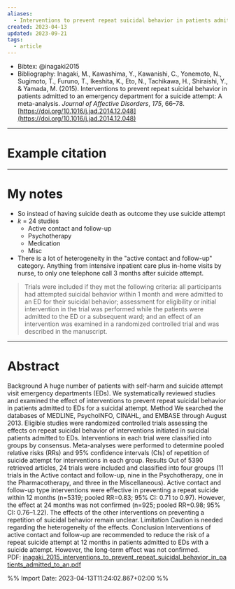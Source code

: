 ```yaml
---
aliases:
  - Interventions to prevent repeat suicidal behavior in patients admitted to an emergency department for a suicide attempt
created: 2023-04-13
updated: 2023-09-21
tags:
  - article
---
```


- Bibtex: @inagaki2015
- Bibliography: Inagaki, M., Kawashima, Y., Kawanishi, C., Yonemoto, N., Sugimoto, T., Furuno, T., Ikeshita, K., Eto, N., Tachikawa, H., Shiraishi, Y., & Yamada, M. (2015). Interventions to prevent repeat suicidal behavior in patients admitted to an emergency department for a suicide attempt: A meta-analysis. _Journal of Affective Disorders_, _175_, 66–78. [https://doi.org/10.1016/j.jad.2014.12.048](https://doi.org/10.1016/j.jad.2014.12.048)

---
# Example citation


---
# My notes
- So instead of having suicide death as outcome they use suicide attempt
- *k* = 24 studies
	- Active contact and follow-up
	- Psychotherapy
	- Medication
	- Misc
- There is a lot of heterogeneity in the "active contact and follow-up" category. Anything from intensive inpatient care plus in-home visits by nurse, to only one telephone call 3 months after suicide attempt.

> Trials were included if they met the following criteria: all participants had attempted suicidal behavior within 1 month and were admitted to an ED for their suicidal behavior; assessment for eligibility or initial intervention in the trial was performed while the patients were admitted to the ED or a subsequent ward; and an effect of an intervention was examined in a randomized controlled trial and was described in the manuscript.

---

# Abstract
Background
A huge number of patients with self-harm and suicide attempt visit emergency departments (EDs). We systematically reviewed studies and examined the effect of interventions to prevent repeat suicidal behavior in patients admitted to EDs for a suicidal attempt.
Method
We searched the databases of MEDLINE, PsychoINFO, CINAHL, and EMBASE through August 2013. Eligible studies were randomized controlled trials assessing the effects on repeat suicidal behavior of interventions initiated in suicidal patients admitted to EDs. Interventions in each trial were classified into groups by consensus. Meta-analyses were performed to determine pooled relative risks (RRs) and 95% confidence intervals (CIs) of repetition of suicide attempt for interventions in each group.
Results
Out of 5390 retrieved articles, 24 trials were included and classified into four groups (11 trials in the Active contact and follow-up, nine in the Psychotherapy, one in the Pharmacotherapy, and three in the Miscellaneous). Active contact and follow-up type interventions were effective in preventing a repeat suicide within 12 months (n=5319; pooled RR=0.83; 95% CI: 0.71 to 0.97). However, the effect at 24 months was not confirmed (n=925; pooled RR=0.98; 95% CI: 0.76–1.22). The effects of the other interventions on preventing a repetition of suicidal behavior remain unclear.
Limitation
Caution is needed regarding the heterogeneity of the effects.
Conclusion
Interventions of active contact and follow-up are recommended to reduce the risk of a repeat suicide attempt at 12 months in patients admitted to EDs with a suicide attempt. However, the long-term effect was not confirmed.
PDF: [inagaki_2015_interventions_to_prevent_repeat_suicidal_behavior_in_patients_admitted_to_an.pdf](file:///Users/oskarflygare/Library/CloudStorage/OneDrive-KarolinskaInstitutet/30-39%20Resources/37%20-%20Personal%20research%20library/zotero-articles/Inagaki/inagaki_2015_interventions_to_prevent_repeat_suicidal_behavior_in_patients_admitted_to_an.pdf)

%% Import Date: 2023-04-13T11:24:02.867+02:00 %%
